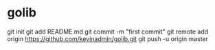 # golib
git init
  git add README.md
  git commit -m "first commit"
  git remote add origin https://github.com/kevinadmin/golib.git
  git push -u origin master
